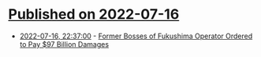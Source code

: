 # [Published on 2022-07-16](index.md)

* [2022-07-16, 22:37:00](https://soylentnews.org/article.pl?sid=22/07/15/1318211&from=rss) - [Former Bosses of Fukushima Operator Ordered to Pay $97 Billion Damages](https://soylentnews.org/article.pl?sid=22/07/15/1318211&from=rss)

